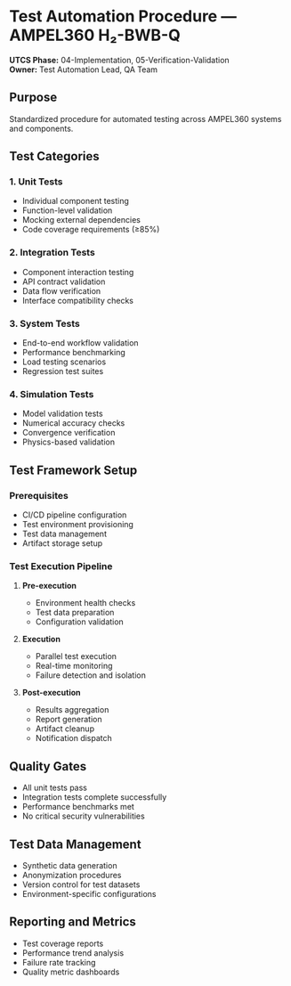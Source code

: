 # Test Automation Procedure — AMPEL360 H₂-BWB-Q

**UTCS Phase:** 04-Implementation, 05-Verification-Validation  
**Owner:** Test Automation Lead, QA Team

## Purpose
Standardized procedure for automated testing across AMPEL360 systems and components.

## Test Categories

### 1. Unit Tests
- Individual component testing
- Function-level validation
- Mocking external dependencies
- Code coverage requirements (≥85%)

### 2. Integration Tests
- Component interaction testing
- API contract validation
- Data flow verification
- Interface compatibility checks

### 3. System Tests
- End-to-end workflow validation
- Performance benchmarking
- Load testing scenarios
- Regression test suites

### 4. Simulation Tests
- Model validation tests
- Numerical accuracy checks
- Convergence verification
- Physics-based validation

## Test Framework Setup

### Prerequisites
- CI/CD pipeline configuration
- Test environment provisioning
- Test data management
- Artifact storage setup

### Test Execution Pipeline
1. **Pre-execution**
   - Environment health checks
   - Test data preparation
   - Configuration validation

2. **Execution**
   - Parallel test execution
   - Real-time monitoring
   - Failure detection and isolation

3. **Post-execution**
   - Results aggregation
   - Report generation
   - Artifact cleanup
   - Notification dispatch

## Quality Gates
- All unit tests pass
- Integration tests complete successfully
- Performance benchmarks met
- No critical security vulnerabilities

## Test Data Management
- Synthetic data generation
- Anonymization procedures
- Version control for test datasets
- Environment-specific configurations

## Reporting and Metrics
- Test coverage reports
- Performance trend analysis
- Failure rate tracking
- Quality metric dashboards
